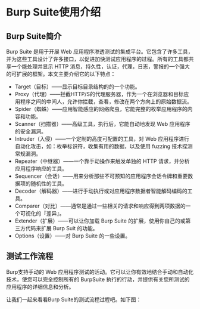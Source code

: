 # Burp Suite使用介绍

## Burp Suite简介

Burp Suite 是用于开展 Web 应用程序渗透测试的集成平台。它包含了许多工具，并为这些工具设计了许多接口，以促进加快测试应用程序的过程。所有的工具都共享一个能处理并显示 HTTP 消息，持久性，认证，代理，日志，警报的一个强大的可扩展的框架。本文主要介绍它的以下特点：

* Target（目标）——显示目标目录结构的的一个功能。
* Proxy（代理）——拦截HTTP/S的代理服务器，作为一个在浏览器和目标应用程序之间的中间人，允许你拦截，查看，修改在两个方向上的原始数据流。
* Spider（蜘蛛）——应用智能感应的网络爬虫，它能完整的枚举应用程序的内容和功能。
* Scanner（扫描器）——高级工具，执行后，它能自动地发现 Web 应用程序的安全漏洞。
* Intruder（入侵）——一个定制的高度可配置的工具，对 Web 应用程序进行自动化攻击，如：枚举标识符，收集有用的数据，以及使用 fuzzing 技术探测常规漏洞。
* Repeater（中继器）——一个靠手动操作来触发单独的 HTTP 请求，并分析应用程序响应的工具。
* Sequencer（会话）——用来分析那些不可预知的应用程序会话令牌和重要数据项的随机性的工具。
* Decoder（解码器）——进行手动执行或对应用程序数据者智能解码编码的工具。
* Comparer（对比）——通常是通过一些相关的请求和响应得到两项数据的一个可视化的『差异』。
* Extender（扩展）——可以让你加载 Burp Suite 的扩展，使用你自己的或第三方代码来扩展 Burp Suit 的功能。
* Options（设置）——对 Burp Suite 的一些设置。

## 测试工作流程

Burp支持手动的 Web 应用程序测试的活动。它可以让你有效地结合手动和自动化技术，使您可以完全控制所有的 BurpSuite 执行的行动，并提供有关您所测试的应用程序的详细信息和分析。

让我们一起来看看Burp Suite的测试流程过程吧。如下图：
